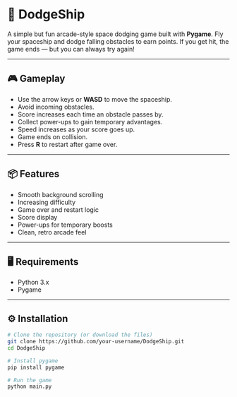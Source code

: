 # 🚀 DodgeShip

A simple but fun arcade-style space dodging game built with **Pygame**. Fly your spaceship and dodge falling obstacles to earn points. If you get hit, the game ends — but you can always try again!

---

## 🎮 Gameplay

- Use the arrow keys or **WASD** to move the spaceship.
- Avoid incoming obstacles.
- Score increases each time an obstacle passes by.
- Collect power-ups to gain temporary advantages.
- Speed increases as your score goes up.
- Game ends on collision.
- Press **R** to restart after game over.

---

## 📦 Features

- Smooth background scrolling
- Increasing difficulty
- Game over and restart logic
- Score display
- Power-ups for temporary boosts
- Clean, retro arcade feel

---

## 🖥️ Requirements

- Python 3.x
- Pygame

---

## ⚙️ Installation

```bash
# Clone the repository (or download the files)
git clone https://github.com/your-username/DodgeShip.git
cd DodgeShip

# Install pygame
pip install pygame

# Run the game
python main.py
